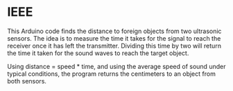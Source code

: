 # IEEE
This Arduino code finds the distance to foreign objects from two ultrasonic sensors. The idea is to measure the time it takes for the signal to reach the receiver
once it has left the transmitter. Dividing this time by two will return the time it taken for the sound waves to reach the target object. 

Using distance = speed * time, and using the average speed of sound under typical conditions, the program returns the centimeters to an object from both sensors. 

